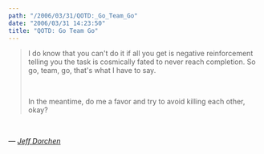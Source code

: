 ```yaml
---
path: "/2006/03/31/QOTD:_Go_Team_Go" 
date: "2006/03/31 14:23:50" 
title: "QOTD: Go Team Go" 
---
```

<blockquote><p>I do know that you can't do it if all you get is negative reinforcement telling you the task is cosmically fated to never reach completion. So go, team, go, that's what I have to say.</p><br><p>In the meantime, do me a favor and try to avoid killing each other, okay?</p></blockquote><br><p>&#8212; <cite><a href="http://mejeffdorchen.oblivio.com/moments/moment_disappointment.html">Jeff Dorchen</a></cite></p>